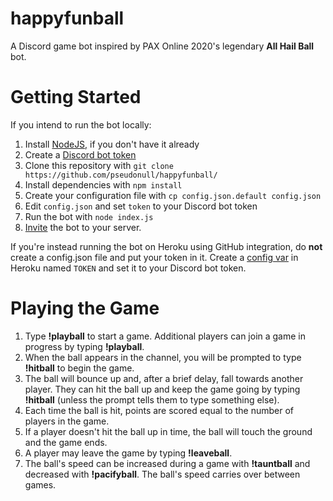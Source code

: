 # happyfunball

A Discord game bot inspired by PAX Online 2020's legendary **All Hail Ball** bot.

# Getting Started

If you intend to run the bot locally:

1. Install [NodeJS,](https://nodejs.org/en/download/) if you don't have it already
1. Create a [Discord bot token](https://discordjs.guide/preparations/setting-up-a-bot-application.html)
1. Clone this repository with ```git clone https://github.com/pseudonull/happyfunball/```
1. Install dependencies with ```npm install```
1. Create your configuration file with ```cp config.json.default config.json```
1. Edit ```config.json``` and set ```token``` to your Discord bot token
1. Run the bot with ```node index.js```
1. [Invite](https://discordjs.guide/preparations/adding-your-bot-to-servers.html) the bot to your server.

If you're instead running the bot on Heroku using GitHub integration, do **not** create a config.json file and put your token in it. Create a [config var](https://devcenter.heroku.com/articles/config-vars) in Heroku named ```TOKEN``` and set it to your Discord bot token.

# Playing the Game

1. Type **!playball** to start a game. Additional players can join a game in progress by typing **!playball**.
1. When the ball appears in the channel, you will be prompted to type **!hitball** to begin the game.
1. The ball will bounce up and, after a brief delay, fall towards another player. They can hit the ball up and keep the game going by typing **!hitball** (unless the prompt tells them to type something else).
1. Each time the ball is hit, points are scored equal to the number of players in the game.
1. If a player doesn't hit the ball up in time, the ball will touch the ground and the game ends.
1. A player may leave the game by typing **!leaveball**.
1. The ball's speed can be increased during a game with **!tauntball** and decreased with **!pacifyball**. The ball's speed carries over between games.
